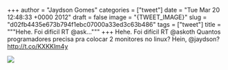 
+++
author = "Jaydson Gomes"
categories = ["tweet"]
date = "Tue Mar 20 12:48:33 +0000 2012"
draft = false
image = "{TWEET_IMAGE}"
slug = "d02fb4435e673b794f1ebc07000a33ed3c63b486"
tags = ["tweet"]
title = """Hehe. Foi difícil RT @ask..."""
+++
Hehe. Foi difícil RT @askoth Quantos programadores precisa pra colocar 2 monitores no linux? Hein, @jaydson? http://t.co/KXKKlm4y

![](/images/tweet-media/182086225442779137-Aobf6hbCAAE5Lae.jpg)